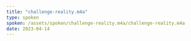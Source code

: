 ```yaml
---
title: "challenge-reality.m4a"
type: spoken
spoken: /assets/spoken/challenge-reality.m4a/challenge-reality.m4a
date: 2023-04-14
---
```

